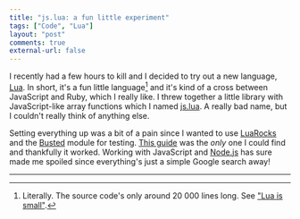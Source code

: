 ```yaml
---
title: "js.lua: a fun little experiment"
tags: ["Code", "Lua"]
layout: "post"
comments: true
external-url: false
---
```


I recently had a few hours to kill and I decided to try out a new language, [Lua](http://www.lua.org/). In short, it's a fun little language[^20131104-1] and it's kind of a cross between JavaScript and Ruby, which I really like. I threw together a little library with JavaScript-like array functions which I named [js.lua](https://github.com/gummesson/js.lua). A really bad name, but I couldn't really think of anything else.

Setting everything up was a bit of a pain since I wanted to use [LuaRocks](http://luarocks.org/) and the [Busted](http://olivinelabs.com/busted/) module for testing. [This guide](http://www.thijsschreijer.nl/blog/?p=772) was the *only* one I could find and thankfully it worked. Working with JavaScript and [Node.js](http://nodejs.org/) has sure made me spoiled since everything's just a simple Google search away!

* * *

[^20131104-1]: Literally. The source code's only around 20 000 lines long. See ["Lua is small"](http://www.lua.org/about.html).
